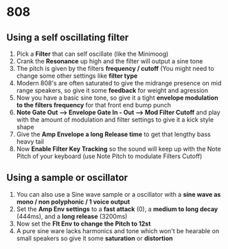# 808

## Using a self oscillating filter

1. Pick a **Filter** that can self oscillate (like the Minimoog)
2. Crank the **Resonance** up high and the filter will output a sine tone
3. The pitch is given by the filters **frequency / cutoff** (You might need to change some other settings like **filter type**
4. Modern 808's are often saturated to give the midrange presence on mid range speakers, so give it some **feedback** for weight and agression
5. Now you have a basic sine tone, so give it a tight **envelope modulation to the filters frequency** for that front end bump punch
6. **Note Gate Out --> Envelope Gate In - Out --> Mod Filter Cutoff** and play with the amount of modulation and filter settings to give it a kick style shape
7. Give the **Amp Envelope a long Release time** to get that lengthy bass heavy tail
8. Now **Enable Filter Key Tracking** so the sound will keep up with the Note Pitch of your keyboard (use Note Pitch to modulate Filters Cutoff)


## Using a sample or oscillator

1. You can also use a Sine wave sample or a oscillator with a **sine wave as mono / non polyphonic / 1 voice output**
2. Set the **Amp Env settings** to a **fast attack** (0), a **medium to long decay** (444ms), and a **long release** (3200ms)
3. Now set the **Flt Env to change the Pitch to 12st**
4. A pure sine ware lacks harmonics and tone which won't be hearable on small speakers so give it some **saturation** or **distortion**